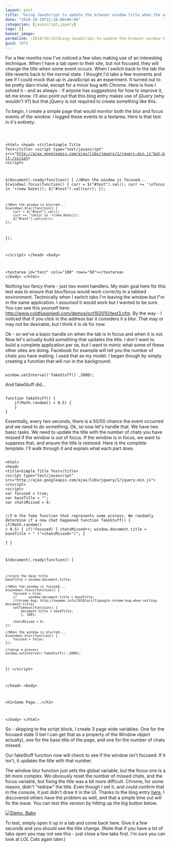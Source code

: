```yaml
---
layout: post
title: "Using JavaScript to update the browser window title when the user is away"
date: "2010-10-19T12:10:00+06:00"
categories: [javascript,jquery]
tags: []
banner_image: 
permalink: /2010/10/19/Using-JavaScript-to-update-the-browser-window-title-when-the-user-is-away
guid: 3975
---
```


For a few months now I've noticed a few sites making use of an interesting technique. When I have a tab open to their site, but not focused, they will change the title when some event occurs. When I switch back to the tab the title reverts back to the normal state. I thought I'd take a few moments and see if I could mock that up in JavaScript as an experiment. It turned out to be pretty darn trivial, except for a minor bug with Chrome. Here is how I solved it - and as always - if anyone has suggestions for how to improve it, let me know. I'll also point out that this blog entry makes use of jQuery (why wouldn't it?) but that jQuery is not required to create something like this.
<!--more-->
<p/>

To begin, I create a simple page that would monitor both the blur and focus events of the window. I logged these events to a textarea. Here is that test in it's entirety:

<p/>

<code>

&lt;html&gt;
&lt;head&gt;
&lt;title&gt;Simple Title Test&lt;/title&gt;
&lt;script type="text/javascript" src="http://ajax.googleapis.com/ajax/libs/jquery/1/jquery.min.js"&gt;&lt;/script&gt;
&lt;script&gt;

$(document).ready(function() {
	//When the window is focused...
	$(window).focus(function() {
		curr = $("#test").val();
		curr += '\nfocus in '+(new Date());
		$("#test").val(curr);
	});

	//When the window is blurred...
	$(window).blur(function() {
		curr = $("#test").val();
		curr += '\nblur in '+(new Date());
		$("#test").val(curr);
	});
	
});

&lt;/script&gt;
&lt;/head&gt;
&lt;body&gt;

&lt;textarea id="test" cols="100" rows="50"&gt;&lt;/textarea&gt;
&lt;/body&gt;
&lt;/html&gt;
</code>

<p/>

Nothing too fancy there - just two event handlers. My main goal here for this test was to ensure that blur/focus would work correctly in a tabbed environment. Technically when I switch tabs I'm leaving the window but I"m in the same application. I <i>assumed</i> it would work but I wanted to be sure. You can see this yourself here: <a href="http://www.raymondcamden.com/demos/oct192010/test3.cfm">http://www.coldfusionjedi.com/demos/oct192010/test3.cfm</a>. By the way - I noticed that if you click in the address bar it considers it a blur. That may or may not be desirable, but I think it is ok for now.

<p/>

Ok - so we've a basic handle on when the tab is in focus and when it is not. Now let's actually build something that updates the title. I don't want to build a complete application per se, but I want to mimic what some of these other sites are doing. Facebook for example will tell you the number of chats you have waiting. I used that as my model. I began though by simply creating a function that will run in the background:

<p/>

<code>
window.setInterval('fakeStuff()',2000);
</code>

<p/>

And fakeStuff did...

<p/>

<code>
function fakeStuff() {
	if(Math.random() &gt; 0.5) {
	}
}
</code>

<p/>

Essentially, every two seconds, there is a 50/50 chance the event occurred and we need to do something. Ok, so now let's handle that. We have two basic tasks. We need to update the title with the number of chats you have missed if the window is out of focus. If the window is in focus, we want to suppress that, and ensure the title is restored. Here is the complete template. I'll walk through it and explain what each part does.

<p/>

<code>
&lt;html&gt;
&lt;head&gt;
&lt;title&gt;Simple Title Test&lt;/title&gt;
&lt;script type="text/javascript" src="http://ajax.googleapis.com/ajax/libs/jquery/1/jquery.min.js"&gt;&lt;/script&gt;
&lt;script&gt;
var focused = true;
var baseTitle = "";
var chatsMissed = 0;

//I'm the fake function that represents some process. We randomly determine if a new chat happened
function fakeStuff() {
	if(Math.random() &gt; 0.5) {
		if(!focused) {
			chatsMissed++;
			window.document.title = baseTitle + " ("+chatsMissed+")";
		}		
	}
}

$(document).ready(function() {

	//store the base title
	baseTitle = window.document.title;
	
	//When the window is focused...
	$(window).focus(function() {
		focused = true;
		//		window.document.title = baseTitle;
		//chrome bug: http://heyman.info/2010/oct/7/google-chrome-bug-when-setting-document-title/
		setTimeout(function() {
			document.title = baseTitle;
			}, 100);
			
		chatsMissed = 0;
	});

	//When the window is blurred...
	$(window).blur(function() {
		focused = false;
	});

	//setup a process
	window.setInterval('fakeStuff()',2000);
})
&lt;/script&gt;

&lt;/head&gt;
&lt;body&gt;

&lt;h1&gt;Some Page...&lt;/h1&gt;

&lt;/body&gt;
&lt;/html&gt;
</code>

<p/>

So - skipping to the script block, I create 3 page wide variables. One for the focused state (I bet I can get that as a property of the Window object actually), one for the base title of the page, and one for the number of chats missed.

<p/>

Our fakeStuff function now will check to see if the window isn't focused. If it isn't, it updates the title with that number. 

<p/>

The window blur function just sets the global variable, but the focus one is a bit more complex. We obviously reset the number of missed chats, and the focus variable, but fixing the title was a bit more difficult. Chrome, for some reason, didn't "redraw" the title. Even though I set it, and could confirm that in the console, it just didn't draw it in the UI. Thanks to the blog entry <a href="http://heyman.info/2010/oct/7/google-chrome-bug-when-setting-document-title/">here</a>, I discovered others have the problem as well, and that a simple time out will fix the issue. You can test this version by hitting up the big button below.

<p/>

<a href="http://www.coldfusionjedi.com/demos/oct192010/test1.cfm"><img src="https://static.raymondcamden.com/images/cfjedi/icon_128.png" title="Demo, Baby" border="0"></a>

<p/>

To test, simply open it up in a tab and come back here. Give it a few seconds and you should see the title change. (Note that if you have a lot of tabs open you may not see this - just close a few tabs first. I'm sure you can look at LOL Cats again later.)